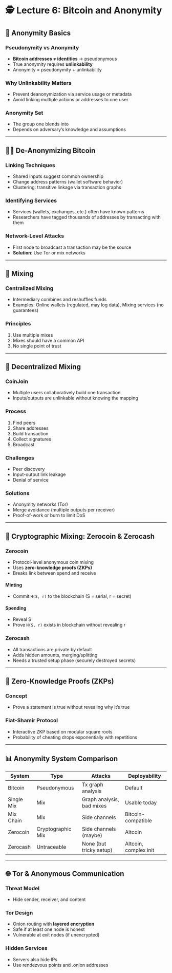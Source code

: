 # 🕵️ Lecture 6: Bitcoin and Anonymity

## 🧱 Anonymity Basics

### Pseudonymity vs Anonymity
- **Bitcoin addresses ≠ identities** → pseudonymous
- True anonymity requires **unlinkability**
- Anonymity = pseudonymity + unlinkability

### Why Unlinkability Matters
- Prevent deanonymization via service usage or metadata
- Avoid linking multiple actions or addresses to one user

### Anonymity Set
- The group one blends into
- Depends on adversary’s knowledge and assumptions

---

## 🕵️‍♂️ De-Anonymizing Bitcoin

### Linking Techniques
- Shared inputs suggest common ownership
- Change address patterns (wallet software behavior)
- Clustering: transitive linkage via transaction graphs

### Identifying Services
- Services (wallets, exchanges, etc.) often have known patterns
- Researchers have tagged thousands of addresses by transacting with them

### Network-Level Attacks
- First node to broadcast a transaction may be the source
- **Solution**: Use Tor or mix networks

---

## 🔄 Mixing

### Centralized Mixing
- Intermediary combines and reshuffles funds
- Examples: Online wallets (regulated, may log data), Mixing services (no guarantees)

### Principles
1. Use multiple mixes
2. Mixes should have a common API
3. No single point of trust

---

## 🤝 Decentralized Mixing

### CoinJoin
- Multiple users collaboratively build one transaction
- Inputs/outputs are unlinkable without knowing the mapping

### Process
1. Find peers
2. Share addresses
3. Build transaction
4. Collect signatures
5. Broadcast

### Challenges
- Peer discovery
- Input-output link leakage
- Denial of service

### Solutions
- Anonymity networks (Tor)
- Merge avoidance (multiple outputs per receiver)
- Proof-of-work or burn to limit DoS

---

## 🧪 Cryptographic Mixing: Zerocoin & Zerocash

### Zerocoin
- Protocol-level anonymous coin mixing
- Uses **zero-knowledge proofs (ZKPs)**
- Breaks link between spend and receive

#### Minting
- Commit `H(S, r)` to the blockchain (S = serial, r = secret)

#### Spending
- Reveal S
- Prove `H(S, r)` exists in blockchain without revealing r

### Zerocash
- All transactions are private by default
- Adds hidden amounts, merging/splitting
- Needs a trusted setup phase (securely destroyed secrets)

---

## 🔐 Zero-Knowledge Proofs (ZKPs)

### Concept
- Prove a statement is true without revealing why it’s true

### Fiat-Shamir Protocol
- Interactive ZKP based on modular square roots
- Probability of cheating drops exponentially with repetitions

---

## 📊 Anonymity System Comparison

| System      | Type               | Attacks                        | Deployability         |
|-------------|--------------------|--------------------------------|------------------------|
| Bitcoin     | Pseudonymous       | Tx graph analysis              | Default               |
| Single Mix  | Mix                | Graph analysis, bad mixes      | Usable today          |
| Mix Chain   | Mix                | Side channels                  | Bitcoin-compatible    |
| Zerocoin    | Cryptographic Mix  | Side channels (maybe)          | Altcoin               |
| Zerocash    | Untraceable        | None (but tricky setup)        | Altcoin, complex init |

---

## 🌐 Tor & Anonymous Communication

### Threat Model
- Hide sender, receiver, and content

### Tor Design
- Onion routing with **layered encryption**
- Safe if at least one node is honest
- Vulnerable at exit nodes (if unencrypted)

### Hidden Services
- Servers also hide IPs
- Use rendezvous points and .onion addresses

